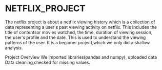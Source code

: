# NETFLIX_PROJECT
The netflix project is about a netflix viewing history which is a collection of data representing a user's past viewing activity on netflix. This includes the title of contentsor movies watched, the time, duration of viewing session, the user's profile and the date. This is used to understand the viewing patterns of the user.
It is a beginner project,which we only did a shallow analysis.

Project Overview
We imported libraries(pandas and numpy), uploaded data 
Data cleaning,checked for missing values.

